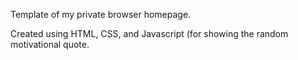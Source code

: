 Template of my private  browser homepage.

Created using HTML, CSS, and Javascript (for showing the random motivational quote.
